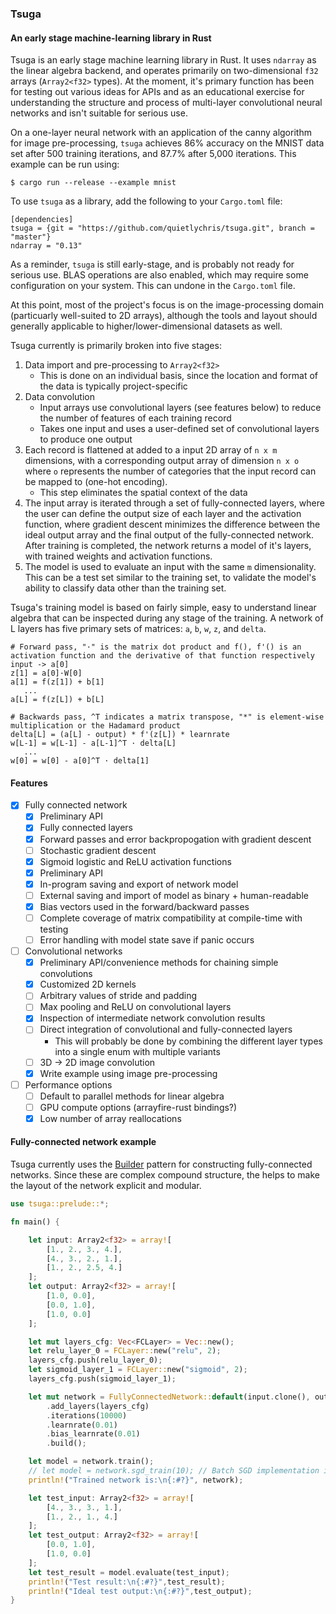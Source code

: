 ### Tsuga
#### An early stage machine-learning library in Rust

Tsuga is an early stage machine learning library in Rust. It uses `ndarray` as the linear algebra backend, and operates primarily on two-dimensional `f32` arrays (`Array2<f32>` types). At the moment, it's primary function has been for testing out various ideas for APIs and as an educational exercise for understanding the structure and process of multi-layer convolutional neural networks and isn't suitable for serious use.

On a one-layer neural network with an application of the canny algorithm for image pre-processing, `tsuga` achieves 86% accuracy on the MNIST data set after 500 training iterations, and 87.7% after 5,000 iterations. This example can be run using:
```
$ cargo run --release --example mnist
```
To use `tsuga` as a library, add the following to your `Cargo.toml` file:
```
[dependencies]
tsuga = {git = "https://github.com/quietlychris/tsuga.git", branch = "master"}
ndarray = "0.13"
```
As a reminder, `tsuga` is still early-stage, and is probably not ready for serious use. BLAS operations are also enabled, which may require some configuration on your system. This can undone in the `Cargo.toml` file. 

At this point, most of the project's focus is on the image-processing domain (particuarly well-suited to 2D arrays), although the tools  and layout should generally applicable to higher/lower-dimensional datasets as well.

Tsuga currently is primarily broken into five stages:

1. Data import and pre-processing to `Array2<f32>`
    - This is done on an individual basis, since the location and format of the data is typically project-specific
2. Data convolution
    - Input arrays use convolutional layers (see features below) to reduce the number of features of each training record
    - Takes one input and uses a user-defined set of convolutional layers to produce one output
3. Each record is flattened at added to a input 2D array of `n x m` dimensions, with a corresponding output array of dimension `n x o` where `o` represents the number of categories that the input record can be mapped to (one-hot encoding).
    - This step eliminates the spatial context of the data
4. The input array is iterated through a set of fully-connected layers, where the user can define the output size of each layer and the activation function, where gradient descent minimizes the difference between the ideal output array and the final output of the fully-connected network. After training is completed, the network returns a model of it's layers, with trained weights and activation functions.
5. The model is used to evaluate an input with the same `m` dimensionality. This can be a test set similar to the training set, to validate the model's ability to classify data other than the training set.

Tsuga's training model is based on fairly simple, easy to understand linear algebra that can be inspected during any stage of the training. A network of L layers has five primary sets of matrices: `a`, `b`, `w`, `z`, and `delta`.

```
# Forward pass, "·" is the matrix dot product and f(), f'() is an activation function and the derivative of that function respectively
input -> a[0]
z[1] = a[0]·W[0]
a[1] = f(z[1]) + b[1]
   ...
a[L] = f(z[L]) + b[L]

# Backwards pass, ^T indicates a matrix transpose, "*" is element-wise multiplication or the Hadamard product
delta[L] = (a[L] - output) * f'(z[L]) * learnrate
w[L-1] = w[L-1] - a[L-1]^T · delta[L]
   ...
w[0] = w[0] - a[0]^T · delta[1]
```

#### Features

- [X] Fully connected network
    - [x] Preliminary API
    - [x] Fully connected layers
    - [x] Forward passes and error backpropogation with gradient descent
    - [ ] Stochastic gradient descent
    - [x] Sigmoid logistic and ReLU activation functions
    - [x] Preliminary API
    - [x] In-program saving and export of network model
    - [ ] External saving and import of model as binary + human-readable
    - [x] Bias vectors used in the forward/backward passes
    - [ ] Complete coverage of matrix compatibility at compile-time with testing
    - [ ] Error handling with model state save if panic occurs

- [ ] Convolutional networks
    - [x] Preliminary API/convenience methods for chaining simple convolutions
    - [x] Customized 2D kernels
    - [ ] Arbitrary values of stride and padding
    - [ ] Max pooling and ReLU on convolutional layers
    - [X] Inspection of intermediate network convolution results
    - [ ] Direct integration of convolutional and fully-connected layers
        - This will probably be done by combining the different layer types into a single enum with multiple variants
    - [ ] 3D -> 2D image convolution
    - [X] Write example using image pre-processing

- [ ] Performance options
    - [ ] Default to parallel methods for linear algebra
    - [ ] GPU compute options (arrayfire-rust bindings?)
    - [x] Low number of array reallocations

#### Fully-connected network example
Tsuga currently uses the [Builder](https://xaeroxe.github.io/init-struct-pattern/) pattern for constructing fully-connected networks. Since these are complex compound structure, the helps to make the layout of the network explicit and modular.

```rust
use tsuga::prelude::*;

fn main() {

    let input: Array2<f32> = array![
        [1., 2., 3., 4.],
        [4., 3., 2., 1.],
        [1., 2., 2.5, 4.]
    ];
    let output: Array2<f32> = array![
        [1.0, 0.0],
        [0.0, 1.0],
        [1.0, 0.0]
    ];

    let mut layers_cfg: Vec<FCLayer> = Vec::new();
    let relu_layer_0 = FCLayer::new("relu", 2);
    layers_cfg.push(relu_layer_0);
    let sigmoid_layer_1 = FCLayer::new("sigmoid", 2);
    layers_cfg.push(sigmoid_layer_1);

    let mut network = FullyConnectedNetwork::default(input.clone(), output.clone())
        .add_layers(layers_cfg)
        .iterations(10000)
        .learnrate(0.01)
        .bias_learnrate(0.01)
        .build();

    let model = network.train();
    // let model = network.sgd_train(10); // Batch SGD implementation isn't really working at the moment
    println!("Trained network is:\n{:#?}", network);

    let test_input: Array2<f32> = array![
        [4., 3., 3., 1.],
        [1., 2., 1., 4.]
    ];
    let test_output: Array2<f32> = array![
        [0.0, 1.0],
        [1.0, 0.0]
    ];
    let test_result = model.evaluate(test_input);
    println!("Test result:\n{:#?}",test_result);
    println!("Ideal test output:\n{:#?}",test_output);
}

```
